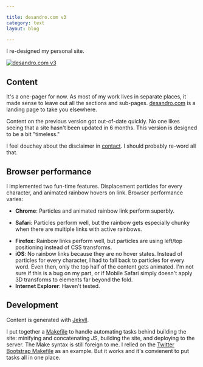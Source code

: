 ```yaml
---

title: desandro.com v3
category: text
layout: blog

---
```


I re-designed my personal site.

[![desandro.com v3](http://i.imgur.com/BymrJ.png)](http://desandro.com)

## Content

It's a one-pager for now. As most of my work lives in separate places, it made sense to leave out all the sections and sub-pages. [desandro.com](http://desandro.com) is a landing page to take you elsewhere.

Content on the previous version got out-of-date quickly. No one likes seeing that a site hasn't been updated in 6 months. This version is designed to be a bit "timeless."

I feel douchey about the disclaimer in [contact](http://desandro.com/#contact). I should probably re-word all that.

## Browser performance

I implemented two fun-time features. Displacement particles for every character, and animated rainbow hovers on link. Browser performance varies:

+ **Chrome**: Particles and animated rainbow link perform superbly.
* **Safari**: Particles perform well, but the rainbow gets especially chunky when there are multiple links with active rainbows.
+ **Firefox**: Rainbow links perform well, but particles are using left/top positioning instead of CSS transforms.
+ **iOS**: No rainbow links because they are no hover states. Instead of particles for every character, I had to fall back to particles for every word. Even then, only the top half of the content gets animated. I'm not sure if this is a bug on my part, or if Mobile Safari simply doesn't apply 3D transforms to elements far beyond the fold.
+ **Internet Explorer**: Haven't tested.

## Development

Content is generated with [Jekyll](http://github.com/mojombo/jekyll/).

I put together a [Makefile](https://github.com/desandro/v3.desandro.com/blob/master/Makefile) to handle automating tasks behind building the site: minifying and concatenating JS, building the site, and deploying to the server. The Make syntax is still foreign to me. I relied on the [Twitter Bootstrap Makefile](https://github.com/twitter/bootstrap/blob/master/Makefile) as an example. But it works and it's convienent to put tasks all in one place.
